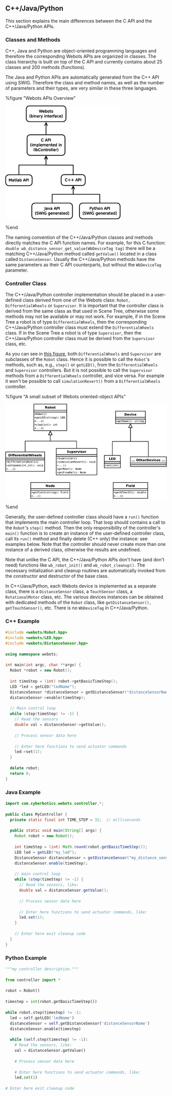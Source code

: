 ## C++/Java/Python

This section explains the main differences between the C API and the
C++/Java/Python APIs.

### Classes and Methods

C++, Java and Python are object-oriented programming languages and therefore the
corresponding Webots APIs are organized in classes. The class hierarchy is built
on top of the C API and currently contains about 25 classes and 200 methods
(functions).

The Java and Python APIs are automatically generated from the C++ API using
SWIG. Therefore the class and method names, as well as the number of parameters
and their types, are very similar in these three languages.

%figure "Webots APIs Overview"

![api_overview.png](images/api_overview.png)

%end

The naming convention of the C++/Java/Python classes and methods directly
matches the C API function names. For example, for this C function: `double
wb_distance_sensor_get_value(WbDeviceTag tag)` there will be a matching
C++/Java/Python method called `getValue()` located in a class called
`DistanceSensor`. Usually the C++/Java/Python methods have the same parameters
as their C API counterparts, but without the `WbDeviceTag` parameter.

### Controller Class

The C++/Java/Python controller implementation should be placed in a user-defined
class derived from one of the Webots class: `Robot, DifferentialWheels` or
`Supervisor`. It is important that the controller class is derived from the same
class as that used in Scene Tree, otherwise some methods may not be available or
may not work. For example, if in the Scene Tree a robot is of type
`DifferentialWheels`, then the corresponding C++/Java/Python controller class
must extend the `DifferentialWheels` class. If in the Scene Tree a robot is of
type `Supervisor`, then the C++/Java/Python controller class must be derived
from the `Supervisor` class, etc.

As you can see in [this figure](#a-small-subset-of-webots-oriented-object-apis),
both `DifferentialWheels` and `Supervisor` are subclasses of the `Robot` class.
Hence it is possible to call the `Robot`'s methods, such as, e.g., `step()` or
`getLED()`, from the `DifferentialWheels` and `Supervisor` controllers. But it
is not possible to call the `Supervisor` methods from a `DifferentialWheels`
controller, and vice versa. For example it won't be possible to call
`simulationRevert()` from a `DifferentialWheels` controller.

%figure "A small subset of Webots oriented-object APIs"

![oo_api.png](images/oo_api.png)

%end

Generally, the user-defined controller class should have a `run()` function that
implements the main controller loop. That loop should contains a call to the
`Robot`'s `step()` method. Then the only responsibility of the controller's
`main()` function is to create an instance of the user-defined controller class,
call its `run()` method and finally delete (C++ only) the instance: see examples
below. Note that the controller should never create more than one instance of a
derived class, otherwise the results are undefined.

Note that unlike the C API, the C++/Java/Python APIs don't have (and don't need)
functions like `wb_robot_init()` and `wb_robot_cleanup()`. The necessary
initialization and cleanup routines are automatically invoked from the
constructor and destructor of the base class.

In C++/Java/Python, each Webots device is implemented as a separate class, there
is a `DistanceSensor` class, a `TouchSensor` class, a `RotationalMotor` class,
etc. The various devices instances can be obtained with dedicated methods of the
`Robot` class, like `getDistanceSensor(), getTouchSensor()`, etc. There is no
`WbDeviceTag` in C++/Java/Python.

### C++ Example

```c++
#include <webots/Robot.hpp>
#include <webots/LED.hpp>
#include <webots/DistanceSensor.hpp>

using namespace webots;

int main(int argc, char **argv) {
  Robot *robot = new Robot();

  int timeStep = (int) robot->getBasicTimeStep();
  LED *led = getLED("ledName");
  DistanceSensor *distanceSensor = getDistanceSensor("distanceSensorName");
  distanceSensor->enable(timeStep);

  // Main control loop
  while (step(timeStep) != -1) {
    // Read the sensors
    double val = distanceSensor->getValue();

    // Process sensor data here

    // Enter here functions to send actuator commands
    led->set(1);
  }
  
  delete robot;
  return 0;
}
```

### Java Example

```java
import com.cyberbotics.webots.controller.*;

public class MyController {
  private static final int TIME_STEP = 32;  // milliseconds

  public static void main(String[] args) {
    Robot robot = new Robot();

    int timeStep = (int) Math.round(robot.getBasicTimeStep());
    LED led = getLED("my_led");
    DistanceSensor distanceSensor = getDistanceSensor("my_distance_sensor");
    distanceSensor.enable(timeStep);

    // main control loop
    while (step(timeStep) != -1) {
      // Read the sensors, like:
      double val = distanceSensor.getValue();

      // Process sensor data here

      // Enter here functions to send actuator commands, like:
      led.set(1);
    }

    // Enter here exit cleanup code
  }
}
```

### Python Example

```python
"""my controller description."""

from controller import *

robot = Robot()

timestep = int(robot.getBasicTimeStep())

while robot.step(timestep) != -1:
  led = self.getLED('ledName')
  distanceSensor = self.getDistanceSensor('distanceSensorName')
  distanceSensor.enable(timestep)

  while (self.step(timestep) != -1):
    # Read the sensors, like:
    val = distanceSensor.getValue()

    # Process sensor data here

    # Enter here functions to send actuator commands, like:
    led.set(1)

# Enter here exit cleanup code
```
